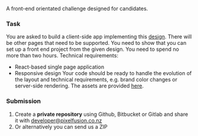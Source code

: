 A front-end orientated challenge designed for candidates.

### Task
You are asked to build a client-side app implementing this [design](https://github.com/pixelfusion/test-front-end/tree/master/design). There will be other pages that need to be supported. You need to show that you can set up a front end project from the given design. You need to spend no more than two hours.
Technical requirements:
* React-based single page application
* Responsive design
Your code should be ready to handle the evolution of the layout and technical requirements, e.g. brand color changes or server-side rendering.
The assets are provided [here](https://github.com/pixelfusion/test-front-end/tree/master/assets).

### Submission
1. Create a **private repository** using Github, Bitbucket or Gitlab and share it with [developer@pixelfusion.co.nz](mailto:developer@pixelfusion.co.nz)
2. Or alternatively you can send us a ZIP
